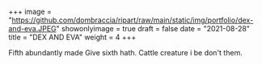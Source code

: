 +++
image = "https://github.com/dombraccia/ripart/raw/main/static/img/portfolio/dex-and-eva.JPEG" 
showonlyimage = true
draft = false
date = "2021-08-28"
title = "DEX AND EVA"
weight = 4
+++

Fifth abundantly made Give sixth hath. Cattle creature i be don't them.
<!--more-->
